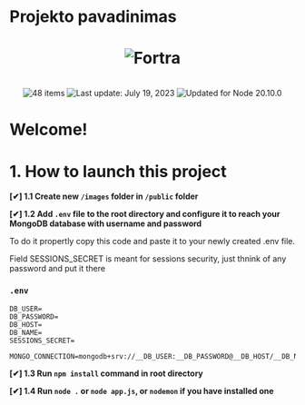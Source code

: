 # Projekto pavadinimas

<h1 align="center">
  <img src="https://static.fortra.com/fortra-global-assets/fortra-logo-full.svg?l=1220145297" alt="Fortra"/>
</h1>
<br/>
<div align="center">
  <img src="https://img.shields.io/badge/⚙%20Routers%20count-%2048%20Best%20Practices-blue.svg" alt="48 items"/> <img id="last-update-badge" src="https://img.shields.io/badge/%F0%9F%93%85%20Last%20update%20-%20February%2005%2C%202024-green.svg" alt="Last update: July 19, 2023" /> <img src="https://img.shields.io/badge/ %E2%9C%94%20Updated%20For%20Version%20-%20Node%2020.10.0-brightgreen.svg" alt="Updated for Node 20.10.0"/>
</div>

# Welcome!

# 1. How to launch this project

**[✔] 1.1 Create new `/images` folder in `/public` folder**

**[✔] 1.2 Add `.env` file to the root directory and configure it to reach your MongoDB database with username and password**

To do it propertly copy this code and paste it to your newly created .env file.

Field SESSIONS_SECRET is meant for sessions security, just thnink of any password and put it there

### `.env`

```
DB_USER=
DB_PASSWORD=
DB_HOST=
DB_NAME=
SESSIONS_SECRET=

MONGO_CONNECTION=mongodb+srv://__DB_USER:__DB_PASSWORD@__DB_HOST/__DB_NAME
```

**[✔] 1.3 Run `npm install` command in root directory**

**[✔] 1.4 Run `node .` or `node app.js`, or `nodemon` if you have installed one**
